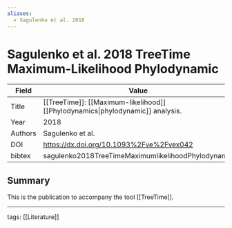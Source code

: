 ```yaml
---
aliases:
  - Sagulenko et al. 2018
---
```


# Sagulenko et al. 2018 TreeTime Maximum-Likelihood Phylodynamic

| Field   | Value                                                             |
| ------- | ----------------------------------------------------------------- |
| Title   | [[TreeTime]]: [[Maximum-likelihood]] [[Phylodynamics\|phylodynamic]] analysis. |
| Year    | 2018                                                              |
| Authors | Sagulenko et al.                                                  |
| DOI     | <https://dx.doi.org/10.1093%2Fve%2Fvex042>                        |
| bibtex  | sagulenko2018TreeTimeMaximumlikelihoodPhylodynamic                |

## Summary

This is the publication to accompany the tool [[TreeTime]].

---

tags: [[Literature]]